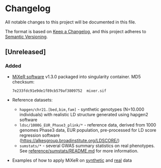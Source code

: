 # Changelog
All notable changes to this project will be documented in this file.

The format is based on [Keep a Changelog](https://keepachangelog.com/en/1.0.0/),
and this project adheres to [Semantic Versioning](https://semver.org/spec/v2.0.0.html).

## [Unreleased]

### Added
- [MiXeR software](https://github.com/precimed/mixer) v1.3.0 packaged into singularity container. MD5 checksum:
  ```
  7e233fdc91e9de1f89cb579af3809752  mixer.sif
  ```
- Reference datasets:

  * ``hapgen/chr21.[bed,bim,fam]`` - synthetic genotypes (N=10.000 individuals) with realistic LD structure generated using hapgen2 software
  * ``ldsc/1000G_EUR_Phase3_plink/*`` - reference data, derived from 1000 genomes Phase3 data, EUR population, pre-processed for LD score regression software (https://alkesgroup.broadinstitute.org/LDSCORE/)
  * ``sumstats/*`` - several GWAS summary statistics on real phenotypes. See [reference/sumstats/README.md](reference/sumstats/README.md) for more information.

- Examples of how to apply MiXeR on [synthetic](usecases/mixer_real.md) and [real](usecases/mixer_simu.md) data
